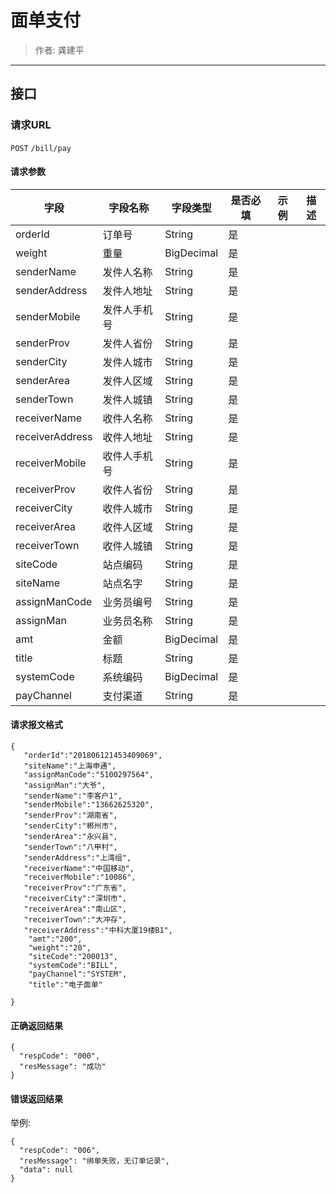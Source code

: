 # 面单支付
>作者: 龚建平
---

## 接口
### 请求URL
`POST` `/bill/pay`

#### 请求参数
字段 | 字段名称 | 字段类型 | 是否必填 | 示例 | 描述
---|---|---|---|---|---
orderId | 订单号 | String | 是 |  |
weight | 重量 | BigDecimal | 是 |  |
senderName | 发件人名称 | String | 是 | |
senderAddress | 发件人地址 | String | 是 |  |
senderMobile | 发件人手机号 | String | 是 |  |
senderProv | 发件人省份| String | 是 |  |
senderCity | 发件人城市 | String | 是 |  |
senderArea | 发件人区域 | String | 是 | |
senderTown | 发件人城镇 | String | 是 | |
receiverName | 收件人名称 | String | 是 |  |
receiverAddress | 收件人地址| String | 是 ||
receiverMobile | 收件人手机号 | String | 是 | |
receiverProv | 收件人省份 | String | 是 |  |
receiverCity | 收件人城市 | String | 是 |  |
receiverArea | 收件人区域 | String | 是 |  |
receiverTown | 收件人城镇 | String | 是 |  |
siteCode | 站点编码  | String | 是 |  |
siteName |站点名字 | String | 是 |  |
assignManCode | 业务员编号  | String | 是 |  |
assignMan |业务员名称 | String | 是 |  |
amt | 金额  | BigDecimal | 是 |  |
title |标题 | String | 是 |  |
systemCode | 系统编码  | BigDecimal | 是 |  |
payChannel |支付渠道 | String | 是 |  |
#### 请求报文格式
```
{
   "orderId":"201806121453409069",
   "siteName":"上海申通",
   "assignManCode":"5100297564",
   "assignMan":"大爷",
   "senderName":"李客户1",
   "senderMobile":"13662625320",
   "senderProv":"湖南省",
   "senderCity":"郴州市",
   "senderArea":"永兴县",
   "senderTown":"八甲村",
   "senderAddress":"上湾组",
   "receiverName":"中国移动",
   "receiverMobile":"10086",
   "receiverProv":"广东省",
   "receiverCity":"深圳市",
   "receiverArea":"南山区",
   "receiverTown":"大冲存",
   "receiverAddress":"中科大厦19楼B1",
    "amt":"200",
    "weight":"20",
    "siteCode":"200013",
    "systemCode":"BILL",
    "payChannel":"SYSTEM",
    "title":"电子面单"

}
```

#### 正确返回结果

```
{
  "respCode": "000",
  "resMessage": "成功"
}
```
#### 错误返回结果
举例:
```
{
  "respCode": "006",
  "resMessage": "绑单失败，无订单记录",
  "data": null
}

```





